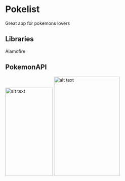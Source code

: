 # Pokelist
Great app for pokemons lovers

## Libraries
Alamofire

 ## PokemonAPI

<img src="https://pp.vk.me/c836332/v836332296/21ebe/gTq1ZC3Y9aU.jpg" alt="alt text" style="width:150;height:280">


<img src="https://pp.vk.me/c836332/v836332296/21ed2/YuhbekGwdn4.jpg" alt="alt text" style="width:208;height:315">
